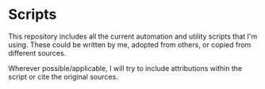 # Scripts

This repository includes all the current automation and utility scripts that I'm using.
These could be written by me, adopted from others, or copied from different sources.

Wherever possible/applicable, I will try to include attributions within the script or cite the original sources.
